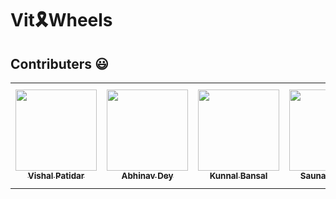 # Vit🎗Wheels
## Contributers 😃

<table>
  <tbody><tr>


  <td align="center"><a href="https://github.com/vishal1patidar"><img alt="" src="https://avatars.githubusercontent.com/vishal1patidar" width="130px;"><br><sub><b>
   Vishal Patidar</b></sub></a><br></td></a></td>

  <td align="center"><a href="https://github.com/abhinavdey1920"><img alt="" src="https://avatars.githubusercontent.com/abhinavdey1920" width="130px;"><br><sub><b>
 Abhinav Dey</b></sub></a><br></td></a></td>

 <td align="center"><a href="https://github.com/kunna67"><img alt="" src="https://avatars.githubusercontent.com/kunna67" width="130px;"><br><sub><b>
 Kunnal Bansal</b></sub></a><br></td></a></td>

  <td align="center"><a href="https://github.com/Saunakghosh10"><img alt="" src="https://avatars.githubusercontent.com/Saunakghosh10" width="130px;"><br><sub><b>
   Saunak Ghosh</b></sub></a><br></td></a></td>

   <td align="center"><a href="https://github.com/Shauryan26"><img alt="" src="https://avatars.githubusercontent.com/Shauryan26" width="130px;"><br><sub><b>
   Shauryan Bharadwaj</b></sub></a><br></td></a></td>

  </tr>
</tbody></table>
